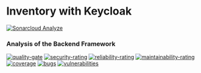 # Inventory with Keycloak

[![Sonarcloud Analyze][github-actions-sonarqube]][github-actions-url] 

[github-actions-sonarqube]: https://github.com/laminalfalah/inventory-service/actions/workflows/sonarqube.yml/badge.svg
[github-actions-url]: https://github.com/laminalfalah/inventory-service/actions

### Analysis of the Backend Framework
[![quality-gate][sonar-quality-gate]][sonar-url]
[![security-rating][sonar-security-rating]][sonar-url]
[![reliability-rating][sonar-reliability-rating]][sonar-url]
[![maintainability-rating][sonar-maintainability-rating]][sonar-url]
[![coverage][sonar-coverage]][sonar-url]
[![bugs][sonar-bugs]][sonar-url]
[![vulnerabilities][sonar-vulnerabilities]][sonar-url]

[sonar-url]: https://falah.petruk.ai:8002/dashboard?id=inventory-service
[sonar-security-rating]: https://falah.petruk.ai:8002/api/project_badges/measure?project=inventory-service&metric=security_rating
[sonar-reliability-rating]: https://falah.petruk.ai:8002/api/project_badges/measure?project=inventory-service&metric=reliability_rating
[sonar-maintainability-rating]: https://falah.petruk.ai:8002/api/project_badges/measure?project=inventory-service&metric=sqale_rating
[sonar-quality-gate]: https://falah.petruk.ai:8002/api/project_badges/measure?project=inventory-service&metric=alert_status
[sonar-coverage]: https://falah.petruk.ai:8002/api/project_badges/measure?project=inventory-service&metric=coverage
[sonar-bugs]: https://falah.petruk.ai:8002/api/project_badges/measure?project=inventory-service&metric=bugs
[sonar-vulnerabilities]: https://falah.petruk.ai:8002/api/project_badges/measure?project=inventory-service&metric=vulnerabilities